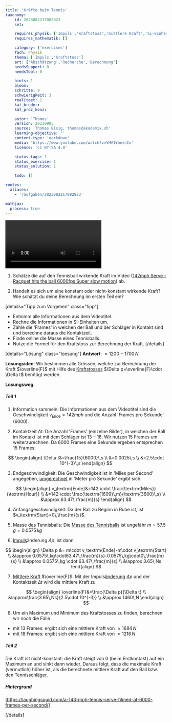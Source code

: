 ```yaml
---
title: 'Kräfte beim Tennis'
taxonomy:
	id: 2023082217082823
	set: 

	requires_physik: ['Impuls','Kraftstoss','mittlere Kraft','Si-Einheit','Delta-Schreibweise']
	requires_mathematik: []

	category: ['exercises']
	fach: Physik
	thema: ['Impuls','Kraftstoss']
	art: ['Abschätzung','Recherche','Berechnung']
	needsSupport: 0
	needsTool: 0

	hints: 1
	bloom: 
	schritte: 9
	schwierigkeit: 3
	realitaet: 2
	kat_bruder:
	kat_proz_konz: 

	autor: 'Thomas'
	version: 20230905
	source: 'Thomas Bisig, thomas@akademix.ch'
	learning-objective: ''
	content-type: 'markdown'
	media: 'https://www.youtube.com/watch?v=VHV1YbeznCo'
	licence: 'CC BY-SA 4.0'

	status_tags: 1
	status_exercise: 1
	status_solution: 1

	todo: []

routes:
  aliases:
    - '/aufgaben/2023082217082823'

mathjax:
  process: true
---
```


![video.mov](tennis-hit.mp4?controls=0&autoplay=0&muted&resize=400,250&class=float-right)
1. Schätze die auf den Tennisball wirkende Kraft im Video ([142mph Serve - Racquet hits the ball 6000fps Super slow motion](https://www.youtube.com/watch?v=VHV1YbeznCo)) ab.

2. Handelt es sich um eine konstant oder nicht-konstant wirkende Kraft? Wie schätzt du deine Berechnung im ersten Teil ein?

[details="Tipp zum Vorgehen" class="tipp"]
- Entnimm alle Informationen aus dem Videotitel.
- Rechne die Informationen in SI-Einheiten um.
- Zähle die 'Frames' in welchen der Ball und der Schläger in Kontakt sind und berechne daraus die Kontaktzeit.
- Finde online die Masse eines Tennisballs.
- Nutze die Formel für den Kraftstoss zur Berechnung der Kraft.
[/details]

[details="Lösung" class="loesung"]
**Antwort**: $\approx 1200-1700\,N$

**Lösungsidee**: Wir bestimmen alle Grössen, welche zur Berechnung der Kraft $\overline{F}$ mit Hilfe des [Kraftstosses](/konzepte/kraftstoss) $\Delta p=\overline{F}\cdot \Delta t$ benötigt werden.

**Lösungsweg**:
##### Teil 1

1. Information sammeln: Die Informationen aus dem Videotitel sind die Geschwindigkeit $v_\textrm{Ende}=142 mph$ und die Anzahl 'Frames pro Sekunde' ($6000$).

2. Kontaktzeit $\Delta t$: Die Anzahl 'Frames' (einzelne Bilder), in welchen der Ball im Kontakt ist mit dem Schläger ist $13-18$. Wir nutzen $15$ Frames um weiterzurechnen.
Da $6000$ Frames eine Sekunde ergeben entsprechen $15$ Frames:

$$
\begin{align}
\Delta t&=\frac{15}{6000}\,s \\
&=0.0025\,s \\
&=2.5\cdot 10^{-3}\,s
\end{align}
$$

3. Endgeschwindigkeit: Die Geschwindigkeit ist in 'Miles per Second' angegeben, [umgerechnet](/konzepte/si-einheit) in 'Meter pro Sekunde' ergibt sich:

$$
\begin{align}
v_\textrm{Ende}&=142 \cdot \frac{\textrm{Miles}}{\textrm{Hour}} \\
&=142 \cdot \frac{\textrm{1609}\,m}{\textrm{3600}\,s} \\
&\approx 63.47\,\frac{m}{s}
\end{align}
$$

4. Anfangsgeschwindigkeit: Da der Ball zu Beginn in Ruhe ist, ist $v_\textrm{Start}=0\,\frac{m}{s}$.

5. Masse des Tennisballs: Die [Masse des Tennisballs](https://de.wikipedia.org/wiki/Tennisball) ist ungefähr $m=57.5\,g=0.0575\,kg$

6. [Impuls](/konzepte/impuls)änderung $\Delta p$: ist dann

$$
\begin{align}
\Delta p &= m\cdot v_\textrm{Ende}-m\cdot v_\textrm{Start} \\
&\approx 0.0575\,kg\cdot63.47\,\frac{m}{s}-0.0575\,kg\cdot0\,\frac{m}{s} \\
&\approx 0.0575\,kg \cdot 63.47\,\frac{m}{s} \\
&\approx 3.65\,Ns
\end{align}
$$

7. [Mittlere Kraft](/konzepte/mittlere-kraft) $\overline{F}$: Mit der Impuls[änderung](/konzepte/delta-schreibweise) $\Delta p$ und der Kontaktzeit $\Delta t$ wird die mittlere Kraft zu

$$
\begin{align}
\overline{F}&=\frac{\Delta p}{\Delta t} \\
&\approx\frac{3.65\,Ns}{2.5\cdot 10^{-3}} \\
&\approx 1460\,N
\end{align}
$$

8. Um ein Maximum und Minimum des Kraftstosses zu finden, berechnen wir noch die Fälle
- mit $13$ Frames: ergibt sich eine mittlere Kraft von $\approx 1684\,N$
- mit $18$ Frames: ergibt sich eine mittlere Kraft von $\approx 1216\,N$

##### Teil 2
Die Kraft ist nicht-konstant: die Kraft steigt von $0$ (beim Erstkontakt) auf ein Maximum an und sinkt dann wieder. Daraus folgt, dass die maximale Kraft (vermutlich) höher ist, als die berechnete mittlere Kraft auf den Ball bzw. den Tennisschläger.

##### Hintergrund
[https://laughingsquid.com/a-143-mph-tennis-serve-filmed-at-6000-frames-per-second/]

[/details]